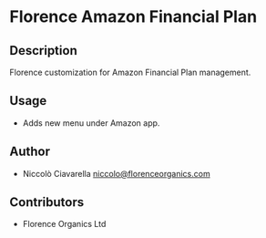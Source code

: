 Florence Amazon Financial Plan
==============================

Description
-----------
Florence customization for Amazon Financial Plan management.

Usage
-----

* Adds new menu under Amazon app.

Author
------

* Niccolò Ciavarella <niccolo@florenceorganics.com>

Contributors
------------

* Florence Organics Ltd